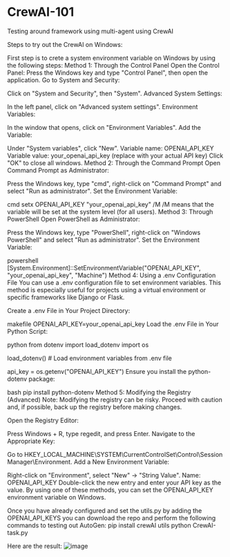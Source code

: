 # CrewAI-101
Testing around framework using multi-agent using CrewAI

Steps to try out the CrewAI on Windows:

First step is to crete a system environment variable on Windows by using the following steps: Method 1: Through the Control Panel Open the Control Panel:
Press the Windows key and type "Control Panel", then open the application. Go to System and Security:

Click on "System and Security", then "System". Advanced System Settings:

In the left panel, click on "Advanced system settings". Environment Variables:

In the window that opens, click on "Environment Variables". Add the Variable:

Under "System variables", click "New". Variable name: OPENAI_API_KEY Variable value: your_openai_api_key (replace with your actual API key) Click "OK" to close all windows. Method 2: Through the Command Prompt Open Command Prompt as Administrator:

Press the Windows key, type "cmd", right-click on "Command Prompt" and select "Run as administrator". Set the Environment Variable:

cmd setx OPENAI_API_KEY "your_openai_api_key" /M /M means that the variable will be set at the system level (for all users). Method 3: Through PowerShell Open PowerShell as Administrator:

Press the Windows key, type "PowerShell", right-click on "Windows PowerShell" and select "Run as administrator". Set the Environment Variable:

powershell [System.Environment]::SetEnvironmentVariable("OPENAI_API_KEY", "your_openai_api_key", "Machine") Method 4: Using a .env Configuration File You can use a .env configuration file to set environment variables. This method is especially useful for projects using a virtual environment or specific frameworks like Django or Flask.

Create a .env File in Your Project Directory:

makefile OPENAI_API_KEY=your_openai_api_key Load the .env File in Your Python Script:

python from dotenv import load_dotenv import os

load_dotenv() # Load environment variables from .env file

api_key = os.getenv("OPENAI_API_KEY") Ensure you install the python-dotenv package:

bash pip install python-dotenv Method 5: Modifying the Registry (Advanced) Note: Modifying the registry can be risky. Proceed with caution and, if possible, back up the registry before making changes.

Open the Registry Editor:

Press Windows + R, type regedit, and press Enter. Navigate to the Appropriate Key:

Go to HKEY_LOCAL_MACHINE\SYSTEM\CurrentControlSet\Control\Session Manager\Environment. Add a New Environment Variable:

Right-click on "Environment", select "New" -> "String Value". Name: OPENAI_API_KEY Double-click the new entry and enter your API key as the value. By using one of these methods, you can set the OPENAI_API_KEY environment variable on Windows.

Once you have already configured and set the utils.py by adding the OPENAI_API_KEYS you can download the repo and perform the following commands to testing out AutoGen:
pip install crewAI utils
python CrewAI-task.py

Here are the result:
![image](https://github.com/Reyzenello/CrewAI-101/assets/43668563/84eaf09d-cca4-4b1d-acb7-8d4e1a6e3fbf)


